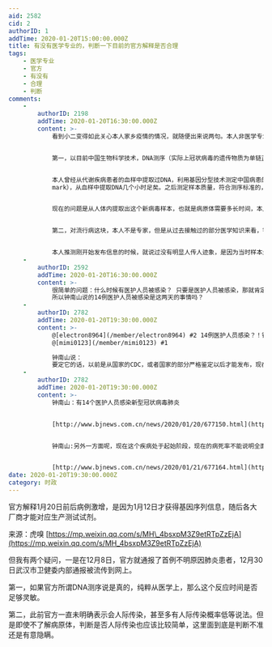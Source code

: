 ```yaml
---
aid: 2582
cid: 2
authorID: 1
addTime: 2020-01-20T15:00:00.000Z
title: 有没有医学专业的，判断一下目前的官方解释是否合理
tags:
    - 医学专业
    - 官方
    - 有没有
    - 合理
    - 判断
comments:
    -
        authorID: 2198
        addTime: 2020-01-20T16:30:00.000Z
        content: >-
            看到小二变得如此关心本人家乡疫情的情况，就随便出来说两句。本人非医学专业，不保证言论完全正确无误。


            第一，以目前中国生物科学技术，DNA测序（实际上冠状病毒的遗传物质为单链正向RNA，测的是RNA序列）很快就可以完成，全自动的测序试剂盒以及相关测序仪器也都具备，提取DNA或者RNA类似化学提纯实验，只要提供质量过关的样本，普通商业公司，例如深圳华大基因完全可以做到一天之内得到测序结果。


            本人曾经从代谢疾病患者的血样中提取过DNA，利用基因分型技术测定中国病患的遗传病基因标记（gene
            mark），从血样中提取DNA几个小时足矣。之后测定样本质量，符合测序标准的，递交测序公司上样测序。


            现在的问题是从人体内提取出这个新病毒样本，也就是病原体需要多长时间，本人并不了解。如果能从血样里或者唾液里快速的筛选出病毒株，之后的测序一天可以完成。


            第二，对流行病这块，本人不是专家，但是从过去接触过的部分医学知识来看，针对某一特定传染病，根据个人体质不同，患病的概率也是不一样的。所以这里的所谓传染概率是个流行病学统计治标，具体统计公式不了解。


            本人推测刚开始发布信息的时候，就说过没有明显人传人迹象，是因为当时样本量太小，所以统计结论还不支持人传人的可能性。现在大规模爆发了，样本量增加了，尤其有一些明显能证实人传人样本的出现，结论才慢慢修正为存在人际传染。
    -
        authorID: 2592
        addTime: 2020-01-20T16:30:00.000Z
        content: >-
            很简单的问题：什么时候有医护人员被感染？ 只要是医护人员被感染，那就肯定是人传人，而且传染性很强。
            所以钟南山说的14例医护人员被感染是这两天的事情吗？
    -
        authorID: 2782
        addTime: 2020-01-20T19:30:00.000Z
        content: >-
            @[electron8964](/member/electron8964) #2 14例医护人员感染？！钟南山公布的信息量真大。
            @[mimi0123](/member/mimi0123) #1  

            钟南山说：
            要定它的话，以前是从国家的CDC，或者国家的部分严格鉴定以后才能发布，现在的考虑就不太一样了，因为两次的检测有阳性就可以定，这也是一个原因。
    -
        authorID: 2782
        addTime: 2020-01-20T19:30:00.000Z
        content: >-
            钟南山：有14个医护人员感染新型冠状病毒肺炎


            [http://www.bjnews.com.cn/news/2020/01/20/677150.html](http://www.bjnews.com.cn/news/2020/01/20/677150.html)


            钟南山:另外一方面呢，现在这个疾病处于起始阶段，现在的病死率不能说明全面，还得看这个疾病的发展，所以这个问题上，我们还是要提高警惕的。目前这个情况并不能代表它的全貌，因为疾病刚刚开始，处于一个“爬坡”的阶段。


            [http://www.bjnews.com.cn/news/2020/01/21/677164.html](http://www.bjnews.com.cn/news/2020/01/21/677164.html)
date: 2020-01-20T19:30:00.000Z
category: 时政
---
```


官方解释1月20日前后病例激增，是因为1月12日才获得基因序列信息，随后各大厂商才能对应生产测试试剂。

来源：虎嗅 [https://mp.weixin.qq.com/s/MH\_4bsxpM3Z9etRTpZzEjA](https://mp.weixin.qq.com/s/MH_4bsxpM3Z9etRTpZzEjA)

但我有两个疑问，一是在12月8日，官方就通报了首例不明原因肺炎患者，12月30日武汉市卫健委内部通报被流传到网上。

第一，如果官方所谓DNA测序说是真的，纯粹从医学上，那么这个反应时间是否足够灵敏。

第二，此前官方一直未明确表示会人际传染，甚至多有人际传染概率低等说法。但是即使不了解病原体，判断是否人际传染也应该比较简单，这里面到底是判断不准还是有意隐瞒。

